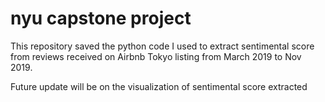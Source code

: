# nyu capstone project
This repository saved the python code I used to extract sentimental score from reviews received on Airbnb Tokyo listing from March 2019 to Nov 2019.

Future update will be on the visualization of sentimental score extracted

